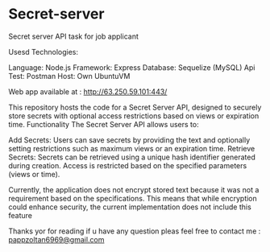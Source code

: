 # Secret-server
Secret server API task for job applicant

Usesd Technologies:

Language:  Node.js
Framework: Express
Database:  Sequelize (MySQL)
Api Test:  Postman
Host:      Own UbuntuVM

Web app available at : http://63.250.59.101:443/

This repository hosts the code for a Secret Server API, designed to securely store secrets with optional access restrictions based on views or expiration time. 
Functionality
The Secret Server API allows users to:

Add Secrets: Users can save secrets by providing the text and optionally setting restrictions such as maximum views or an expiration time.
Retrieve Secrets: Secrets can be retrieved using a unique hash identifier generated during creation. Access is restricted based on the specified parameters (views or time).

Currently, the application does not encrypt stored text because it was not a requirement based on the specifications. This means that while encryption could enhance security, the current implementation does not include this feature

Thanks yor for reading if u have any question pleas feel free to contact me : pappzoltan6969@gmail.com
